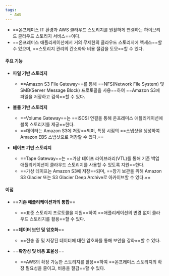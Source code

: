 ```yaml
---
tags:
  - AWS
---
```


- ==온프레미스 IT 환경과 AWS 클라우드 스토리지를 원활하게 연결하는 하이브리드 클라우드 스토리지 서비스==이다.
- ==온프레미스 애플리케이션에서 거의 무제한의 클라우드 스토리지에 액세스==할 수 있으며, 
  ==스토리지 관리의 간소화와 비용 절감을 도모==할 수 있다.


#### **주요 기능**

- **파일 기반 스토리지**
	- ==Amazon S3 File Gateway==를 통해 ==NFS(Network File System) 및 SMB(Server Message Block) 프로토콜을 사용==하여 ==Amazon S3에 파일을 저장하고 검색==할 수 있다.

- **볼륨 기반 스토리지**
	- ==Volume Gateway==는 ==iSCSI 연결을 통해 온프레미스 애플리케이션에 블록 스토리지를 제공==한다.
	- ==데이터는 Amazon S3에 저장==되며,
	  특정 시점의 ==스냅샷을 생성하여 Amazon EBS 스냅샷으로 저장할 수 있다.==

- **테이프 기반 스토리지**
	- ==Tape Gateway==는 ==가상 테이프 라이브러리(VTL)를 통해 기존 백업 애플리케이션이 클라우드 스토리지를 사용할 수 있도록 지원==한다.
	- ==가상 테이프는 Amazon S3에 저장==되며, 
	  ==장기 보관을 위해 Amazon S3 Glacier 또는 S3 Glacier Deep Archive로 아카이브할 수 있다.==


#### **이점**

- ==**기존 애플리케이션과의 통합**==
	- ==표준 스토리지 프로토콜을 지원==하여 ==애플리케이션의 변경 없이 클라우드 스토리지를 활용==할 수 있다.

- ==**데이터 보안 및 암호화**==
	- ==전송 중 및 저장된 데이터에 대한 암호화를 통해 보안을 강화==할 수 있다.

- ==**확장성 및 비용 효율성**==
	- ==AWS의 확장 가능한 스토리지를 활용==하여
	  ==온프레미스 스토리지의 확장 필요성을 줄이고, 비용을 절감==할 수 있다.